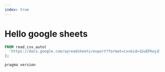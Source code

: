 ```yaml
---
index: true
---
```


# Hello google sheets

```sql echo
FROM read_csv_auto(
  'https://docs.google.com/spreadsheets/export?format=csv&id=1GuEPkwjdICgJ31Ji3iUoarirZNDbPxQj_kf7fd4h4Ro'
);
```

```sql echo
pragma version
```
